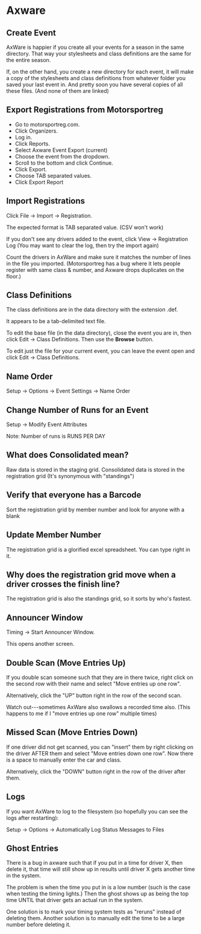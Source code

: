 # Axware

## Create Event


AxWare is happier if you create all your events for a season in the same directory.
That way your stylesheets and class definitions are the same for the entire season.

If, on the other hand, you create a new directory for each event, it will
make a copy of the stylesheets and class definitions from whatever folder
you saved your last event in. And pretty soon you have several copies
of all these files. (And none of them are linked)

Export Registrations from Motorsportreg
---------------------------------------

- Go to motorsportreg.com.
- Click Organizers.
- Log in.
- Click Reports.
- Select Axware Event Export (current)
- Choose the event from the dropdown.
- Scroll to the bottom and click Continue.
- Click Export.
- Choose TAB separated values.
- Click Export Report

## Import Registrations

Click File -> Import -> Registration.

The expected format is TAB separated value. (CSV won't work)

If you don't see any drivers added to the event,
click View -> Registration Log
(You may want to clear the log, then try the import again)

Count the drivers in AxWare and make sure it matches the number of lines in the file
you imported. (Motorsportreg has a bug where it lets people register with same class & number,
and Axware drops duplicates on the floor.)

## Class Definitions

The class definitions are in the data directory with the extension .def.

It appears to be a tab-delimited text file.

To edit the base file (in the data directory), close the event you are in,
then click Edit -> Class Definitions. Then use the **Browse** button.

To edit just the file for your current event, you can leave the event open
and click Edit -> Class Definitions.


## Name Order

Setup -> Options -> Event Settings -> Name Order

## Change Number of Runs for an Event

Setup -> Modify Event Attributes

Note: Number of runs is RUNS PER DAY


## What does Consolidated mean?

Raw data is stored in the staging grid.
Consolidated data is stored in the registration grid (It's synonymous with "standings")


## Verify that everyone has a Barcode

Sort the registration grid by member number and look for anyone with a blank

## Update Member Number

The registration grid is a glorified excel spreadsheet. You can type right in it.


## Why does the registration grid move when a driver crosses the finish line?

The registration grid is also the standings grid, so it sorts
by who's fastest.

## Announcer Window

Timing -> Start Announcer Window.

This opens another screen.

## Double Scan (Move Entries Up)

If you double scan someone such that they are in there twice, right click on the second
row with their name and select "Move entries up one row".

Alternatively, click the "UP" button right in the row of the second scan.

Watch out---sometimes AxWare also swallows a recorded time also. (This happens to me if I
"move entries up one row" multiple times)

## Missed Scan (Move Entries Down)

If one driver did not get scanned, you can "insert" them by right clicking on the driver AFTER them and select "Move entries down one row". Now there is a space to manually enter the car and class.


Alternatively, click the "DOWN" button right in the row of the driver after them.

Logs
----

If you want AxWare to log to the filesystem (so hopefully you can see the logs after restarting):

Setup -> Options -> Automatically Log Status Messages to Files


Ghost Entries
-------------

There is a bug in axware such that if you put in a time for driver X, then delete it,
that time will still show up in results until driver X gets another time in the system.

The problem is when the time you put in is a low number (such is the case when testing
the timing lights.) Then the ghost shows up as being the top time UNTIL that driver gets an actual
run in the system.

One solution is to mark your timing system tests as "reruns" instead of deleting them.
Another solution is to manually edit the time to be a large number before deleting it.


